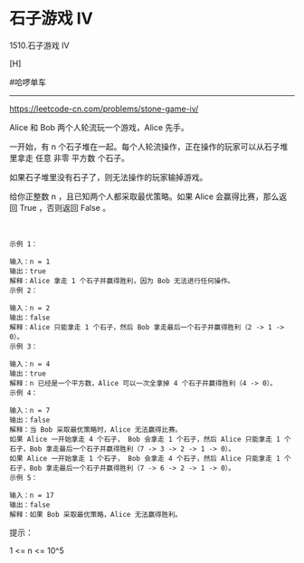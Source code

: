 # 石子游戏 IV
1510.石子游戏 IV

[H]  

#哈啰单车  

---

https://leetcode-cn.com/problems/stone-game-iv/

Alice 和 Bob 两个人轮流玩一个游戏，Alice 先手。

一开始，有 n 个石子堆在一起。每个人轮流操作，正在操作的玩家可以从石子堆里拿走 任意 非零 平方数 个石子。

如果石子堆里没有石子了，则无法操作的玩家输掉游戏。

给你正整数 n ，且已知两个人都采取最优策略。如果 Alice 会赢得比赛，那么返回 True ，否则返回 False 。

 
```
示例 1：

输入：n = 1
输出：true
解释：Alice 拿走 1 个石子并赢得胜利，因为 Bob 无法进行任何操作。
示例 2：

输入：n = 2
输出：false
解释：Alice 只能拿走 1 个石子，然后 Bob 拿走最后一个石子并赢得胜利（2 -> 1 -> 0）。
示例 3：

输入：n = 4
输出：true
解释：n 已经是一个平方数，Alice 可以一次全拿掉 4 个石子并赢得胜利（4 -> 0）。
示例 4：

输入：n = 7
输出：false
解释：当 Bob 采取最优策略时，Alice 无法赢得比赛。
如果 Alice 一开始拿走 4 个石子， Bob 会拿走 1 个石子，然后 Alice 只能拿走 1 个石子，Bob 拿走最后一个石子并赢得胜利（7 -> 3 -> 2 -> 1 -> 0）。
如果 Alice 一开始拿走 1 个石子， Bob 会拿走 4 个石子，然后 Alice 只能拿走 1 个石子，Bob 拿走最后一个石子并赢得胜利（7 -> 6 -> 2 -> 1 -> 0）。
示例 5：

输入：n = 17
输出：false
解释：如果 Bob 采取最优策略，Alice 无法赢得胜利。
```

提示：

1 <= n <= 10^5
